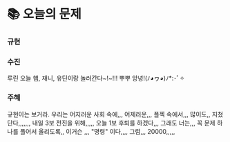 # 📚 오늘의 문제
### 규현

### 수진
루린 오늘 햄, 재니, 유딘이랑 놀러간다~!~!!! 뿌뿌 앙녕!(ﾉ◕ヮ◕)ﾉ*:･ﾟ✧
### 주혜
규현이는 보거라.
우리는 어지러운 사회 속에,,,
어제러운,,, 플젝 속에서,,,
많이도,, 지쳤단다,,,,,,,
내일 3보 전진을 위해,,,,,
오늘 1보 후퇴를 하겠다,,,
그래도 너는,,, 꼭 문제 하나를 풀어서 올리도록,,
이거슨 ,,, "명령" 이다,,,,
그럼,,, 20000,,,,,
